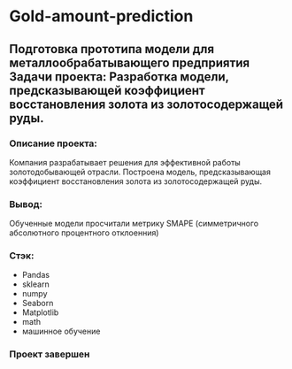 # Gold-amount-prediction

## Подготовка прототипа модели для металлообрабатывающего предприятия Задачи проекта: Разработка модели, предсказывающей коэффициент восстановления золота из золотосодержащей руды.

### Описание проекта: 
Компания разрабатывает решения для эффективной работы золотодобывающей отрасли. Построена модель, предсказывающая коэффициент восстановления золота из золотосодержащей руды.
### Вывод:
Обученные модели просчитали метрику SMAPE (симметричного абсолютного процентного отклоенния)
### Стэк:
- Pandas
- sklearn
- numpy
- Seaborn
- Matplotlib
- math
- машинное обучение
### Проект завершен
